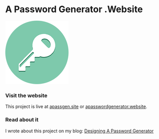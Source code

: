 # A Password Generator .Website

![A Password Generator .Website logo](src/icon/a-password-generator-website-logo.png)

### Visit the website 
This project is live at [apassgen.site](http://apassgen.site/) or [apasswordgenerator.website](http://www.apasswordgenerator.website/).

### Read about it
I wrote about this project on my blog: [Designing A Password Generator](https://kristianwindsor.com/blog/designing-a-password-generator/)